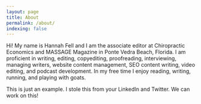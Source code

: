 ```yaml
---
layout: page
title: About
permalink: /about/
indexing: false
---
```


Hi! My name is Hannah Fell and I am the associate editor at Chiropractic Economics and MASSAGE Magazine in Ponte Vedra Beach, Florida.
I am proficient in writing, editing, copyediting, proofreading, interviewing, managing writers, website content management, SEO content writing, video editing, and podcast development.
In my free time I enjoy reading, writing, running, and playing with goats.

This is just an example. I stole this from your LinkedIn and Twitter. We can work on this!
